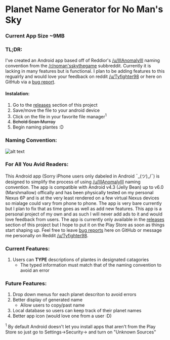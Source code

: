 # Planet Name Generator for No Man's Sky

### Current App Size ~9MB

### TL;DR:
I've created an Android app based off of Reddior's [/u/IIIAnomalyIII](https://www.reddit.com/user/IIIAnomalyIII) naming convention from the [/r/noman'sskythegame](https://www.reddit.com/r/NoMansSkyTheGame/) subbreddit. Currently it is lacking in many features but is functional. I plan to be adding features to this regualrly and would love your feedback on reddit [/u/Tyfighter98](https://www.reddit.com/user/Tyfighter98/) or here on GitHub via a [bug report](https://github.com/Tyfighter98/NMS-Name-Genorator/issues).

#### Instalation:
1. Go to the [releases](https://github.com/Tyfighter98/NMS-Name-Genorator/releases) section of this project
2. Save/move the file to your android device
3. Click on the file in your favorite file manager<sup>1</sup>
4. ~~Behold Sean Murray~~
5. Begin naming plantes :D

### Naming Convention: 
![alt text](https://i.redd.it/pfanhavkwvcx.jpg)

### For All You Avid Readers:
This Android app (Sorry iPhone users only dabeled in Android ¯\_(ツ)_/¯) is designed to simplify the process of using [/u/IIIAnomalyIII](https://www.reddit.com/user/IIIAnomalyIII) naming convention. The app is compatible with Android v4.3 (Jelly Bean) up to v6.0 (Marshmallow) offically and has been physically tested on my personal Nexus 6P and is at the very least rendered on a few virtual Nexus devices so mialage could vary from phone to phone. The app is very bare currently but I plan to fix that as time goes as well as add new features. This app is a personal project of my own and as such I will never add ads to it and would love feedback from users. The app is currently only available in the [releases](https://github.com/Tyfighter98/NMS-Name-Genorator/releases) section of this project but I hope to put it on the Play Store as soon as things start shaping up. Feel free to leave [bug reports](https://github.com/Tyfighter98/NMS-Name-Genorator/issues) here on GitHub or message me personally on Reddit [/u/Tyfighter98](https://www.reddit.com/user/Tyfighter98/).

### Current Features:
1. Users can **TYPE** descriptions of plantes in designated catagories
    * The typed information must match that of the naming convention to avoid an error

### Future Features:
1. Drop down menus for each planet descriton to avoid errors
2. Better display of generated name
    * Allow users to copy/past name
3. Local database so users can keep track of their planet names
4. Better app icon (would love one from a user :D)

<sup>1</sup> By default Android doesn't let you install apps that aren't from the Play Store so just go to Settings->Security-> and turn on "Unknown Sources" 